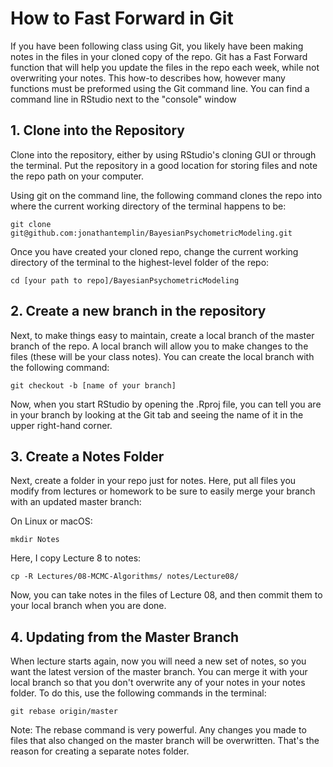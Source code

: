 # How to Fast Forward in Git

If you have been following class using Git, you likely have been making notes in the files in your cloned copy of the repo. Git has a Fast Forward function that will help you update the files in the repo each week, while not overwriting your notes. This how-to describes how, however many functions must be preformed using the Git command line. You can find a command line in RStudio next to the "console" window

## 1. Clone into the Repository

Clone into the repository, either by using RStudio's cloning GUI or through the terminal. Put the repository in a good location for storing files and note the repo path on your computer.

Using git on the command line, the following command clones the repo into where the current working directory of the terminal happens to be:

`git clone git@github.com:jonathantemplin/BayesianPsychometricModeling.git`

Once you have created your cloned repo, change the current working directory of the terminal to the highest-level folder of the repo:

`cd [your path to repo]/BayesianPsychometricModeling`

## 2. Create a new branch in the repository

Next, to make things easy to maintain, create a local branch of the master branch of the repo. A local branch will allow you to make changes to the files (these will be your class notes). You can create the local branch with the following command:

`git checkout -b [name of your branch]`

Now, when you start RStudio by opening the .Rproj file, you can tell you are in your branch by looking at the Git tab and seeing the name of it in the upper right-hand corner.

## 3. Create a Notes Folder

Next, create a folder in your repo just for notes. Here, put all files you modify from lectures or homework to be sure to easily merge your branch with an updated master branch:

On Linux or macOS:

`mkdir Notes`

Here, I copy Lecture 8 to notes:

`cp -R Lectures/08-MCMC-Algorithms/ notes/Lecture08/`

Now, you can take notes in the files of Lecture 08, and then commit them to your local branch when you are done.

## 4. Updating from the Master Branch

When lecture starts again, now you will need a new set of notes, so you want the latest version of the master branch. You can merge it with your local branch so that you don't overwrite any of your notes in your notes folder. To do this, use the following commands in the terminal:

`git rebase origin/master`

Note: The rebase command is very powerful. Any changes you made to files that also changed on the master branch will be overwritten. That's the reason for creating a separate notes folder.
